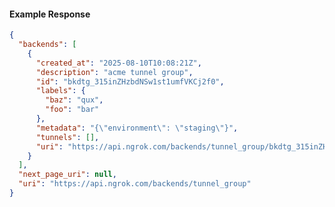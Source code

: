 <!-- Code generated for API Clients. DO NOT EDIT. -->

#### Example Response

```json
{
  "backends": [
    {
      "created_at": "2025-08-10T10:08:21Z",
      "description": "acme tunnel group",
      "id": "bkdtg_315inZHzbdNSw1st1umfVKCj2f0",
      "labels": {
        "baz": "qux",
        "foo": "bar"
      },
      "metadata": "{\"environment\": \"staging\"}",
      "tunnels": [],
      "uri": "https://api.ngrok.com/backends/tunnel_group/bkdtg_315inZHzbdNSw1st1umfVKCj2f0"
    }
  ],
  "next_page_uri": null,
  "uri": "https://api.ngrok.com/backends/tunnel_group"
}
```
